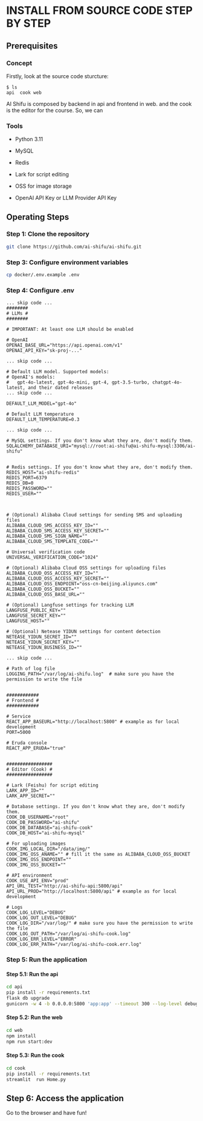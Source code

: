 # INSTALL FROM SOURCE CODE STEP BY STEP
## Prerequisites
### Concept
Firstly, look at the source code sturcture:
```
$ ls
api  cook web
```
AI Shifu is composed by backend in api and frontend in web. and the cook is the editor for the course.
So, we can

### Tools
- Python 3.11
- MySQL
- Redis
- Lark for script editing
- OSS for image storage

- OpenAI API Key or LLM Provider API Key

## Operating Steps

### Step 1: Clone the repository

```bash
git clone https://github.com/ai-shifu/ai-shifu.git
```


### Step 3: Configure environment variables

```bash
cp docker/.env.example .env
```

### Step 4: Configure .env
```
... skip code ...
########
# LLMs #
########

# IMPORTANT: At least one LLM should be enabled

# OpenAI
OPENAI_BASE_URL="https://api.openai.com/v1"
OPENAI_API_KEY="sk-proj-..."

... skip code ...

# Default LLM model. Supported models:
# OpenAI's models:
#   gpt-4o-latest, gpt-4o-mini, gpt-4, gpt-3.5-turbo, chatgpt-4o-latest, and their dated releases
... skip code ...

DEFAULT_LLM_MODEL="gpt-4o"

# Default LLM temperature
DEFAULT_LLM_TEMPERATURE=0.3

... skip code ...

# MySQL settings. If you don't know what they are, don't modify them.
SQLALCHEMY_DATABASE_URI="mysql://root:ai-shifu@ai-shifu-mysql:3306/ai-shifu"


# Redis settings. If you don't know what they are, don't modify them.
REDIS_HOST="ai-shifu-redis"
REDIS_PORT=6379
REDIS_DB=0
REDIS_PASSWORD=""
REDIS_USER=""



# (Optional) Alibaba Cloud settings for sending SMS and uploading files
ALIBABA_CLOUD_SMS_ACCESS_KEY_ID=""
ALIBABA_CLOUD_SMS_ACCESS_KEY_SECRET=""
ALIBABA_CLOUD_SMS_SIGN_NAME=""
ALIBABA_CLOUD_SMS_TEMPLATE_CODE=""

# Universal verification code
UNIVERSAL_VERIFICATION_CODE="1024"

# (Optional) Alibaba Cloud OSS settings for uploading files
ALIBABA_CLOUD_OSS_ACCESS_KEY_ID=""
ALIBABA_CLOUD_OSS_ACCESS_KEY_SECRET=""
ALIBABA_CLOUD_OSS_ENDPOINT="oss-cn-beijing.aliyuncs.com"
ALIBABA_CLOUD_OSS_BUCKET=""
ALIBABA_CLOUD_OSS_BASE_URL=""

# (Optional) Langfuse settings for tracking LLM
LANGFUSE_PUBLIC_KEY=""
LANGFUSE_SECRET_KEY=""
LANGFUSE_HOST=""

# (Optional) Netease YIDUN settings for content detection
NETEASE_YIDUN_SECRET_ID=""
NETEASE_YIDUN_SECRET_KEY=""
NETEASE_YIDUN_BUSINESS_ID=""

... skip code ...

# Path of log file
LOGGING_PATH="/var/log/ai-shifu.log"  # make sure you have the permission to write the file


############
# Frontend #
############

# Service
REACT_APP_BASEURL="http://localhost:5800" # example as for local development
PORT=5000

# Eruda console
REACT_APP_ERUDA="true"


#################
# Editor (Cook) #
#################

# Lark (Feishu) for script editing
LARK_APP_ID=""
LARK_APP_SECRET=""

# Database settings. If you don't know what they are, don't modify them.
COOK_DB_USERNAME="root"
COOK_DB_PASSWORD="ai-shifu"
COOK_DB_DATABASE="ai-shifu-cook"
COOK_DB_HOST="ai-shifu-mysql"

# For uploading images
COOK_IMG_LOCAL_DIR="/data/img/"
COOK_IMG_OSS_ANAME="" # fill it the same as ALIBABA_CLOUD_OSS_BUCKET
COOK_IMG_OSS_ENDPOINT=""
COOK_IMG_OSS_BUCKET=""

# API environment
COOK_USE_API_ENV="prod"
API_URL_TEST="http://ai-shifu-api:5800/api"
API_URL_PROD="http://localhost:5800/api" # example as for local development

# Logs
COOK_LOG_LEVEL="DEBUG"
COOK_LOG_OUT_LEVEL="DEBUG"
COOK_LOG_DIR="/var/log/" # make sure you have the permission to write the file
COOK_LOG_OUT_PATH="/var/log/ai-shifu-cook.log"
COOK_LOG_ERR_LEVEL="ERROR"
COOK_LOG_ERR_PATH="/var/log/ai-shifu-cook.err.log"

```

### Step 5: Run the application

#### Step 5.1: Run the api
```bash
cd api
pip install -r requirements.txt
flask db upgrade
gunicorn -w 4 -b 0.0.0.0:5800 'app:app' --timeout 300 --log-level debug --access-logfile /var/log/app.log --capture-output
```

#### Step 5.2: Run the web
```bash
cd web
npm install
npm run start:dev
```

#### Step 5.3: Run the cook
```bash
cd cook
pip install -r requirements.txt
streamlit  run Home.py
```

## Step 6: Access the application
Go to the browser and have fun!              
